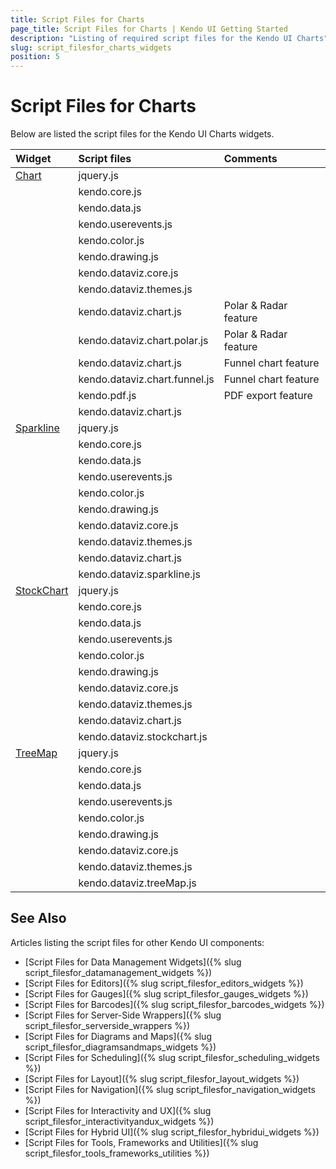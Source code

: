 ```yaml
---
title: Script Files for Charts
page_title: Script Files for Charts | Kendo UI Getting Started
description: "Listing of required script files for the Kendo UI Charts"
slug: script_filesfor_charts_widgets
position: 5
---
```


# Script Files for Charts

Below are listed the script files for the Kendo UI Charts widgets.&nbsp;&nbsp;

| Widget | Script files | Comments |
| :---   | :---         | :---     |
| [Chart](http://demos.telerik.com/kendo-ui/chart-api/index) | jquery.js | |
| | kendo.core.js | |
| | kendo.data.js | |
| | kendo.userevents.js | |
| | kendo.color.js | |
| | kendo.drawing.js | |
| | kendo.dataviz.core.js | |
| | kendo.dataviz.themes.js | |
| | kendo.dataviz.chart.js | Polar & Radar feature |
| | kendo.dataviz.chart.polar.js | Polar & Radar feature |
| | kendo.dataviz.chart.js | Funnel chart feature |
| | kendo.dataviz.chart.funnel.js | Funnel chart feature |
| | kendo.pdf.js | PDF export feature |
| | kendo.dataviz.chart.js | |
| [Sparkline](http://demos.telerik.com/kendo-ui/sparklines/index) | jquery.js | |
| | kendo.core.js | |
| | kendo.data.js | |
| | kendo.userevents.js | |
| | kendo.color.js | |
| | kendo.drawing.js | |
| | kendo.dataviz.core.js | |
| | kendo.dataviz.themes.js | |
| | kendo.dataviz.chart.js | |
| | kendo.dataviz.sparkline.js | |
| [StockChart](http://demos.telerik.com/kendo-ui/financial/index) | jquery.js | |
| | kendo.core.js | |
| | kendo.data.js | |
| | kendo.userevents.js | |
| | kendo.color.js | |
| | kendo.drawing.js | |
| | kendo.dataviz.core.js | |
| | kendo.dataviz.themes.js | |
| | kendo.dataviz.chart.js | |
| | kendo.dataviz.stockchart.js | |
| [TreeMap](http://demos.telerik.com/kendo-ui/treemap/index) | jquery.js | |
| | kendo.core.js | |
| | kendo.data.js | |
| | kendo.userevents.js | |
| | kendo.color.js | |
| | kendo.drawing.js | |
| | kendo.dataviz.core.js | |
| | kendo.dataviz.themes.js | |
| | kendo.dataviz.treeMap.js | |

## See Also

Articles listing the script files for other Kendo UI components:

+ [Script Files for Data Management Widgets]({% slug script_filesfor_datamanagement_widgets %})
+ [Script Files for Editors]({% slug script_filesfor_editors_widgets %})
+ [Script Files for Gauges]({% slug script_filesfor_gauges_widgets %})
+ [Script Files for Barcodes]({% slug script_filesfor_barcodes_widgets %})
+ [Script Files for Server-Side Wrappers]({% slug script_filesfor_serverside_wrappers %})
+ [Script Files for Diagrams and Maps]({% slug script_filesfor_diagramsandmaps_widgets %})
+ [Script Files for Scheduling]({% slug script_filesfor_scheduling_widgets %})
+ [Script Files for Layout]({% slug script_filesfor_layout_widgets %})
+ [Script Files for Navigation]({% slug script_filesfor_navigation_widgets %})
+ [Script Files for Interactivity and UX]({% slug script_filesfor_interactivityandux_widgets %})
+ [Script Files for Hybrid UI]({% slug script_filesfor_hybridui_widgets %})
+ [Script Files for Tools, Frameworks and Utilities]({% slug script_filesfor_tools_frameworks_utilities %})
